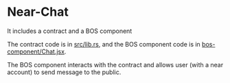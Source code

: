 # Near-Chat

It includes a contract and a BOS component

The contract code is in [src/lib.rs](src/lib.rs), and the BOS component code is in [bos-component/Chat.jsx](bos-component/Chat.jsx).

The BOS component interacts with the contract and allows user (with a near account) to send message to the public.
